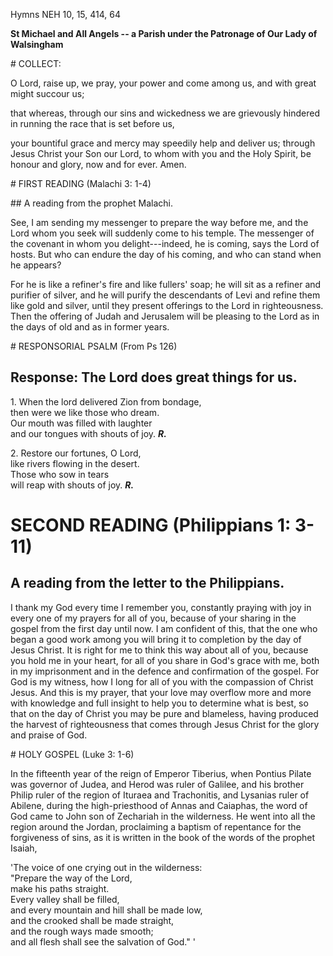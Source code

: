 Hymns NEH 10, 15, 414, 64

**St Michael and All Angels -- a Parish under the Patronage of Our Lady
of Walsingham**

# COLLECT:

O Lord, raise up, we pray, your power and come among us, and with great
might succour us;

that whereas, through our sins and wickedness we are grievously hindered
in running the race that is set before us,

your bountiful grace and mercy may speedily help and deliver us; through
Jesus Christ your Son our Lord, to whom with you and the Holy Spirit, be
honour and glory, now and for ever. Amen.

# FIRST READING (Malachi 3: 1-4)

## A reading from the prophet Malachi.

See, I am sending my messenger to prepare the way before me, and the
Lord whom you seek will suddenly come to his temple. The messenger of
the covenant in whom you delight---indeed, he is coming, says
the Lord of hosts. But who can endure the day of his coming, and who can
stand when he appears?

For he is like a refiner's fire and like fullers' soap; he will sit as a
refiner and purifier of silver, and he will purify the descendants of
Levi and refine them like gold and silver, until they present offerings
to the Lord in righteousness. Then the offering of Judah and Jerusalem
will be pleasing to the Lord as in the days of old and as in former
years.

# RESPONSORIAL PSALM (From Ps 126)

## Response: The Lord does great things for us.

1\. When the lord delivered Zion from bondage,\
then were we like those who dream.\
Our mouth was filled with laughter\
and our tongues with shouts of joy. ***R.***

2\. Restore our fortunes, O Lord,\
like rivers flowing in the desert.\
Those who sow in tears\
will reap with shouts of joy. ***R.***

# SECOND READING (Philippians 1: 3-11)

## A reading from the letter to the Philippians.

I thank my God every time I remember you, constantly praying with joy in
every one of my prayers for all of you, because of your sharing in the
gospel from the first day until now. I am confident of this, that the
one who began a good work among you will bring it to completion by the
day of Jesus Christ. It is right for me to think this way about all of
you, because you hold me in your heart, for all of you share in God's
grace with me, both in my imprisonment and in the defence and
confirmation of the gospel. For God is my witness, how I long for all of
you with the compassion of Christ Jesus. And this is my prayer, that
your love may overflow more and more with knowledge and full insight to
help you to determine what is best, so that on the day of Christ you may
be pure and blameless, having produced the harvest of righteousness that
comes through Jesus Christ for the glory and praise of God.

# HOLY GOSPEL (Luke 3: 1-6)

In the fifteenth year of the reign of Emperor Tiberius, when Pontius
Pilate was governor of Judea, and Herod was ruler of Galilee, and his
brother Philip ruler of the region of Ituraea and Trachonitis, and
Lysanias ruler of Abilene, during the high-priesthood of Annas and
Caiaphas, the word of God came to John son of Zechariah in the
wilderness. He went into all the region around the Jordan, proclaiming a
baptism of repentance for the forgiveness of sins, as it is written in
the book of the words of the prophet Isaiah,

'The voice of one crying out in the wilderness:\
"Prepare the way of the Lord,\
   make his paths straight.\
Every valley shall be filled,\
   and every mountain and hill shall be made low,\
and the crooked shall be made straight,\
   and the rough ways made smooth;\
and all flesh shall see the salvation of God." '

